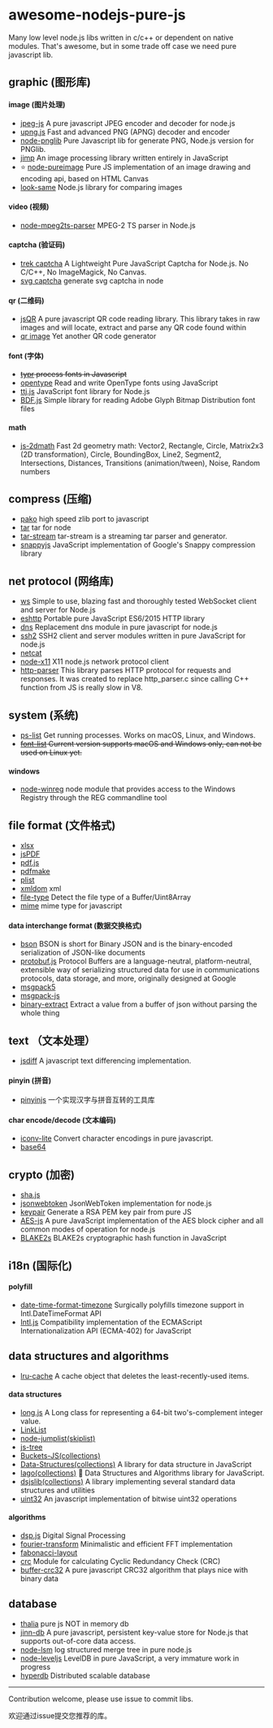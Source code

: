 # awesome-nodejs-pure-js

Many low level node.js libs written in c/c++ or dependent on native modules. That's awesome, but in some trade off case we need pure javascript lib.


## graphic (图形库)
#### image (图片处理)
* [jpeg-js](https://github.com/eugeneware/jpeg-js) A pure javascript JPEG encoder and decoder for node.js
* [upng.js](https://github.com/photopea/UPNG.js) Fast and advanced PNG (APNG) decoder and encoder
* [node-pnglib](https://github.com/Lellansin/node-pnglib) Pure Javascript lib for generate PNG, Node.js version for PNGlib.
* [jimp](https://github.com/oliver-moran/jimp) An image processing library written entirely in JavaScript
* ⭐️ [node-pureimage](https://github.com/joshmarinacci/node-pureimage) Pure JS implementation of an image drawing and encoding api, based on HTML Canvas
* [look-same](https://github.com/gemini-testing/looks-same) Node.js library for comparing images

#### video (视频)
* [node-mpeg2ts-parser](https://github.com/t6tn4k/node-mpeg2ts-parser) MPEG-2 TS parser in Node.js

#### captcha (验证码)
* [trek captcha](https://github.com/trekjs/captcha) A Lightweight Pure JavaScript Captcha for Node.js. No C/C++, No ImageMagick, No Canvas.
* [svg captcha](https://github.com/lemonce/svg-captcha) generate svg captcha in node

#### qr (二维码)
* [jsQR](https://github.com/cozmo/jsQR) A pure javascript QR code reading library. This library takes in raw images and will locate, extract and parse any QR code found within
* [qr image](https://github.com/alexeyten/qr-image) Yet another QR code generator

#### font (字体)
* ~~[typr](https://github.com/photopea/Typr.js) process fonts in Javascript~~
* [opentype](https://github.com/nodebox/opentype.js) Read and write OpenType fonts using JavaScript
* [ttj.js](https://github.com/ynakajima/ttf.js) JavaScript font library for Node.js
* [BDF.js](https://github.com/victorporof/BDF.js) Simple library for reading Adobe Glyph Bitmap Distribution font files

#### math
* [js-2dmath](https://github.com/llafuente/js-2dmath) Fast 2d geometry math: Vector2, Rectangle, Circle, Matrix2x3 (2D transformation), Circle, BoundingBox, Line2, Segment2, Intersections, Distances, Transitions (animation/tween), Noise, Random numbers

## compress (压缩)
* [pako](https://github.com/nodeca/pako) high speed zlib port to javascript
* [tar](https://github.com/npm/node-tar) tar for node
* [tar-stream](https://github.com/mafintosh/tar-stream)  tar-stream is a streaming tar parser and generator.
* [snappyjs](https://github.com/zhipeng-jia/snappyjs) JavaScript implementation of Google's Snappy compression library

## net protocol (网络库)
* [ws](https://github.com/websockets/ws) Simple to use, blazing fast and thoroughly tested WebSocket client and server for Node.js
* [eshttp](https://github.com/iefserge/eshttp)  Portable pure JavaScript ES6/2015 HTTP library
* [dns](https://github.com/tjfontaine/node-dns) Replacement dns module in pure javascript for node.js
* [ssh2](https://github.com/mscdex/ssh2) SSH2 client and server modules written in pure JavaScript for node.js
* [netcat](https://github.com/roccomuso/netcat)
* [node-x11](https://github.com/sidorares/node-x11)  X11 node.js network protocol client
* [http-parser](https://github.com/creationix/http-parser-js) This library parses HTTP protocol for requests and responses. It was created to replace http_parser.c since calling C++ function from JS is really slow in V8.

## system (系统)

* [ps-list](https://github.com/sindresorhus/ps-list) Get running processes. Works on macOS, Linux, and Windows.
* ~~[font-list](https://github.com/oldj/node-font-list) Current version supports macOS and Windows only, can not be used on Linux yet.~~

#### windows
* [node-winreg](https://github.com/fresc81/node-winreg) node module that provides access to the Windows Registry through the REG commandline tool
  
## file format (文件格式)
* [xlsx](https://github.com/SheetJS/js-xlsx)
* [jsPDF](https://github.com/MrRio/jsPDF)
* [pdf.js](https://github.com/mozilla/pdf.js)
* [pdfmake](https://github.com/bpampuch/pdfmake)
* [plist](https://github.com/TooTallNate/plist.js)
* [xmldom](https://github.com/jindw/xmldom) xml
* [file-type](https://github.com/sindresorhus/file-type) Detect the file type of a Buffer/Uint8Array 
* [mime](https://github.com/broofa/node-mime) mime type for javascript

#### data interchange format (数据交换格式)
* [bson](https://github.com/mongodb/js-bson) BSON is short for Binary JSON and is the binary-encoded serialization of JSON-like documents
* [protobuf.js](https://github.com/dcodeIO/protobuf.js) Protocol Buffers are a language-neutral, platform-neutral, extensible way of serializing structured data for use in communications protocols, data storage, and more, originally designed at Google
* [msgpack5](https://github.com/mcollina/msgpack5) 
* [msgpack-js](https://github.com/creationix/msgpack-js)
* [binary-extract](https://github.com/juliangruber/binary-extract) Extract a value from a buffer of json without parsing the whole thing

## text （文本处理）
* [jsdiff](https://github.com/kpdecker/jsdiff) A javascript text differencing implementation.

#### pinyin (拼音)
* [pinyinjs](https://github.com/sxei/pinyinjs) 一个实现汉字与拼音互转的工具库

#### char encode/decode (文本编码)
* [iconv-lite](https://github.com/ashtuchkin/iconv-lite) Convert character encodings in pure javascript.
* [base64](https://github.com/beatgammit/base64-js)
  
## crypto (加密)
* [sha.js](https://github.com/crypto-browserify/sha.js)
* [jsonwebtoken](https://github.com/auth0/node-jsonwebtoken) JsonWebToken implementation for node.js
* [keypair](https://github.com/juliangruber/keypair) Generate a RSA PEM key pair from pure JS
* [AES-js](https://github.com/ricmoo/aes-js) A pure JavaScript implementation of the AES block cipher and all common modes of operation for node.js
* [BLAKE2s](https://github.com/dchest/blake2s-js) BLAKE2s cryptographic hash function in JavaScript


## i18n (国际化)

#### polyfill
* [date-time-format-timezone](https://github.com/yahoo/date-time-format-timezone) Surgically polyfills timezone support in Intl.DateTimeFormat API
* [Intl.js](https://github.com/andyearnshaw/Intl.js) Compatibility implementation of the ECMAScript Internationalization API (ECMA-402) for JavaScript

## data structures and algorithms  
* [lru-cache](https://github.com/isaacs/node-lru-cache) A cache object that deletes the least-recently-used items.

#### data structures
* [long.js](https://github.com/dcodeIO/long.js) A Long class for representing a 64-bit two's-complement integer value.
* [LinkList](https://github.com/isaacs/yallist)
* [node-jumplist(skiplist)](https://github.com/superisaac/node-jumplist)
* [js-tree](https://github.com/wangzuo/js-tree)
* [Buckets-JS(collections)](https://github.com/mauriciosantos/Buckets-JS)
* [Data-Structures(collections)](https://github.com/Bishop92/JavaScript-Data-Structures) A library for data structure in JavaScript
* [lago(collections)](https://github.com/yangshun/lago) 🌴 Data Structures and Algorithms library for JavaScript.
* [dsjslib(collections)](https://github.com/monmohan/dsjslib) A library implementing several standard data structures and utilities
* [uint32](https://github.com/fxa/uint32.js) An javascript implementation of bitwise uint32 operations

#### algorithms
* [dsp.js](https://github.com/corbanbrook/dsp.js) Digital Signal Processing 
* [fourier-transform](https://github.com/scijs/fourier-transform) Minimalistic and efficient FFT implementation
* [fabonacci-layout](https://github.com/heineiuo/fabonacci-layout)
* [crc](https://github.com/alexgorbatchev/node-crc) Module for calculating Cyclic Redundancy Check (CRC)
* [buffer-crc32](https://github.com/brianloveswords/buffer-crc32) A pure javascript CRC32 algorithm that plays nice with binary data

## database

* [thalia](https://github.com/calvinmetcalf/thalia) pure js NOT in memory db
* [jinn-db](https://github.com/lasalvavida/jinn-db) A pure javascript, persistent key-value store for Node.js that supports out-of-core data access.
* [node-lsm](https://github.com/gutobortolozzo/node-lsm) log structured merge tree in pure node.js
* [node-leveljs](https://github.com/lemonhall/node-leveljs) LevelDB in pure JavaScript, a very immature work in progress
* [hyperdb](https://github.com/mafintosh/hyperdb) Distributed scalable database

---

Contribution welcome, please use issue to commit libs.

欢迎通过issue提交您推荐的库。

